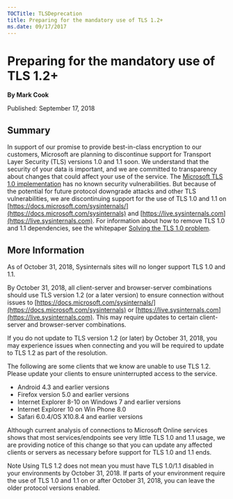 ```yaml
--- 
TOCTitle: TLSDeprecation
title: Preparing for the mandatory use of TLS 1.2+
ms.date: 09/17/2017
---
```


Preparing for the mandatory use of TLS 1.2+
===========

**By Mark Cook**

Published: September 17, 2018


## Summary

In support of our promise to provide best-in-class encryption to our customers, Microsoft are planning to discontinue support for Transport Layer Security (TLS) versions 1.0 and 1.1 soon.
We understand that the security of your data is important, and we are committed to transparency about changes that could affect your use of the service.
The [Microsoft TLS 1.0 implementation](https://support.microsoft.com/help/3117336/schannel-implementation-of-tls-1-0-in-windows-security-status-update-n) has no known security vulnerabilities. But because of the potential for future protocol downgrade attacks and other TLS vulnerabilities, we are discontinuing support for the use of TLS 1.0 and 1.1 on [https://docs.microsoft.com/sysinternals/](https://docs.microsoft.com/sysinternals) and [https://live.sysinternals.com](https://live.sysinternals.com).
For information about how to remove TLS 1.0 and 1.1 dependencies, see the whitepaper [Solving the TLS 1.0 problem](https://www.microsoft.com/download/details.aspx?id=55266). 

## More Information

As of October 31, 2018, Sysinternals sites will no longer support TLS 1.0 and 1.1.

By October 31, 2018, all client-server and browser-server combinations should use TLS version 1.2 (or a later version) to ensure connection without issues to [https://docs.microsoft.com/sysinternals/](https://docs.microsoft.com/sysinternals) or [https://live.sysinternals.com](https://live.sysinternals.com). This may require updates to certain client-server and browser-server combinations.

If you do not update to TLS version 1.2 (or later) by October 31, 2018, you may experience issues when connecting and you will be required to update to TLS 1.2 as part of the resolution.

The following are some clients that we know are unable to use TLS 1.2. Please update your clients to ensure uninterrupted access to the service.

* Android 4.3 and earlier versions
* Firefox version 5.0 and earlier versions
* Internet Explorer 8-10 on Windows 7 and earlier versions
* Internet Explorer 10 on Win Phone 8.0
* Safari 6.0.4/OS X10.8.4 and earlier versions

Although current analysis of connections to Microsoft Online services shows that most services/endpoints see very little TLS 1.0 and 1.1 usage, we are providing notice of this change so that you can update any affected clients or servers as necessary before support for TLS 1.0 and 1.1 ends. 

Note Using TLS 1.2 does not mean you must have TLS 1.0/1.1 disabled in your environments by October 31, 2018. If parts of your environment require the use of TLS 1.0 and 1.1 on or after October 31, 2018, you can leave the older protocol versions enabled. 
